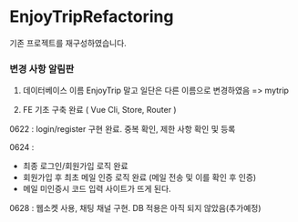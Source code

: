 # EnjoyTripRefactoring
기존 프로젝트를 재구성하였습니다.

### 변경 사항 알림판

1. 데이터베이스 이름 EnjoyTrip 말고 일단은 다른 이름으로 변경하였음 => mytrip

2. FE 기초 구축 완료 ( Vue Cli, Store, Router )

0622 :
login/register 구현 완료. 중복 확인, 제한 사항 확인 및 등록

0624 : 
- 최종 로그인/회원가입 로직 완료
- 회원가입 후 최초 메일 인증 로직 완료 (메일 전송 및 이를 확인 후 인증)
- 메일 미인증시 코드 입력 사이트가 뜨게 된다.

0628 : 
웹소켓 사용, 채팅 채널 구현. DB 적용은 아직 되지 않았음(추가예정)
